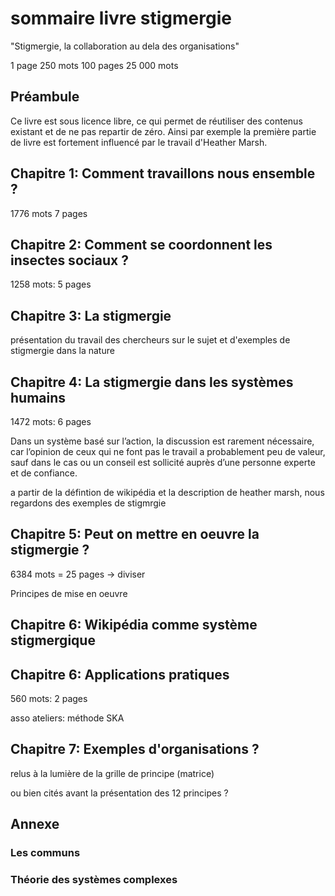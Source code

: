 # sommaire livre stigmergie

"Stigmergie, la collaboration au dela des organisations"

1 page 	250 mots
100 pages 	25 000 mots

## Préambule

Ce livre est sous licence libre, ce qui permet de réutiliser des contenus existant et de ne pas repartir de zéro. Ainsi par exemple la première partie de livre est fortement influencé par le travail d'Heather Marsh.



## Chapitre 1: Comment travaillons nous ensemble ?

1776 mots 7 pages

## Chapitre 2: Comment se coordonnent les insectes sociaux ?

1258 mots: 5 pages

## Chapitre 3: La stigmergie

présentation du travail des chercheurs sur le sujet et d'exemples de stigmergie dans la nature 

## Chapitre 4: La stigmergie dans les systèmes humains

1472 mots: 6 pages

Dans un système basé sur l’action, la discussion est rarement nécessaire, car l’opinion de ceux qui ne font pas le travail a probablement peu de valeur, sauf dans le cas ou un conseil est sollicité auprès d’une personne experte et de confiance.

a partir de la défintion de wikipédia et la description de heather marsh, nous regardons des exemples de stigmrgie

## Chapitre 5: Peut on mettre en oeuvre la stigmergie ?

6384 mots = 25 pages -> diviser

Principes de mise en oeuvre

## Chapitre 6: Wikipédia comme système stigmergique


## Chapitre 6: Applications pratiques

560 mots: 2 pages

asso
ateliers: méthode SKA


## Chapitre 7: Exemples d'organisations ?

relus à la lumière de la grille de principe (matrice)

ou bien cités avant la présentation des 12 principes ?

## Annexe

### Les communs

### Théorie des systèmes complexes


